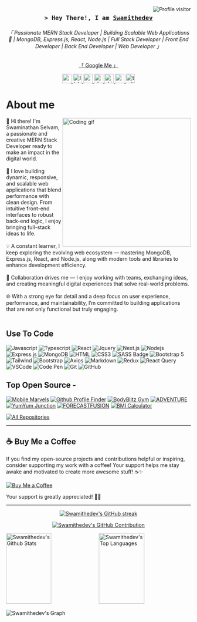 <!--
<h2 align="center">
  Welcome to Swamithedev World!
  <img src="https://media.giphy.com/media/hvRJCLFzcasrR4ia7z/giphy.gif" width="28">
</h2>
-->

<!--
<p align="center">
  <a href="https://github.com/swamithedev"><img src="https://readme-typing-svg.herokuapp.com/?lines=Self%20Taught%20Programmer;Front%20End%20Developer;1.5%2B%20years%20of%20coding%20experience;Always%20learning%20new%20things&center=true&width=380&height=45"></a>
</p>

 -->

<a href="https://komarev.com/ghpvc/?username=swamithedev">
  <img align="right" src="https://komarev.com/ghpvc/?username=swamithedev&label=Visitors&color=0e75b6&style=flat" alt="Profile visitor" />
</a>


 
<!-- Intro  -->
<h3 align="center">
        <samp>&gt; Hey There!, I am
                <b><a target="_blank" href="https://swamithedev.vercel.app">Swamithedev</a></b>
        </samp>
</h3>


<p align="center"> 
  <samp>
     <h6 align="center" color='black'> 「 Passionate MERN Stack Developer | Building Scalable Web Applications 🚀 | MongoDB, Express.js, React, Node.js | Full Stack Developer | Front End Developer | Back End Developer | Web Developer 」</h6> 
 
  </samp>
</p>
<p align="center"> 
   <a align="center" href="https://www.google.com/search?q=swamithedev&oq=swamithedev&gs_lcrp=EgZjaHJvbWUqBggAEEUYOzIGCAAQRRg7MgYIARBFGDwyBggCEEUYPDIGCAMQRRhBMgYIBBBFGDwyBggFEEUYQTIGCAYQRRhBMgYIBxBFGDzSAQg0Mjc4ajBqNKgCALACAA&sourceid=chrome&ie=UTF-8">「 Google Me 」</a>
</p>


<p align="center">
<a href="https://swamithedev.vercel.app/" target="_blank">
    <img src="https://img.shields.io/static/v1?message=Portfolio&logo=codesandbox&label=&color=050504&logoColor=DBDBDB&labelColor=&style=for-the-badge" height="25" alt="vercel logo"  />
  </a>
  <a href="https://www.linkedin.com/in/swaminathanselvam/" target="_blank">
    <img src="https://img.shields.io/static/v1?message=LinkedIn&logo=linkedin&label=&color=0077B5&logoColor=white&labelColor=&style=for-the-badge" height="25" alt="linkedin logo"  />
  </a>
  <a href="https://codepen.io/SwamiTheDev/" target="_blank">
    <img src="https://img.shields.io/static/v1?message=Codepen&logo=codepen&label=&color=000000&logoColor=white&labelColor=&style=for-the-badge" height="25" alt="codepen logo"  />
  </a>
  
  <a href="https://dev.to/swamithedev" target="_blank">
    <img src="https://img.shields.io/static/v1?message=dev.to&logo=dev.to&label=&color=0A0A0A&logoColor=white&labelColor=&style=for-the-badge" height="25" alt="devto logo"  />
  </a>
  <a href="https://dribbble.com/swamiTheDev/about" target="_blank">
    <img src="https://img.shields.io/static/v1?message=Dribbble&logo=dribbble&label=&color=EA4C89&logoColor=white&labelColor=&style=for-the-badge" height="25" alt="dribbble logo"  />
  </a>
  <a href="mailto:swamithedev.gmail.com" target="_blank">
    <img src="https://img.shields.io/static/v1?message=Gmail&logo=gmail&label=&color=D14836&logoColor=white&labelColor=&style=for-the-badge" height="25" alt="gmail logo"  />
  </a>
  <a href="https://twitter.com/swamithedev" target="_blank">
    <img src="https://img.shields.io/static/v1?message=Twitter&logo=twitter&label=&color=1DA1F2&logoColor=white&labelColor=&style=for-the-badge" height="25" alt="twitter logo"  />
  </a>
</p>
 

<!-- About Section -->
 # About me
 
<p>
 <img align="right" width="350" src="/assets/programmer.gif" alt="Coding gif" />
  
👋 Hi there! I'm Swaminathan Selvam, a passionate and creative MERN Stack Developer ready to make an impact in the digital world. <br><br>
🚀 I love building dynamic, responsive, and scalable web applications that blend performance with clean design. From intuitive front-end interfaces to robust back-end logic, I enjoy bringing full-stack ideas to life. <br><br>
💡 A constant learner, I keep exploring the evolving web ecosystem — mastering MongoDB, Express.js, React, and Node.js, along with modern tools and libraries to enhance development efficiency. <br><br>
🤝 Collaboration drives me — I enjoy working with teams, exchanging ideas, and creating meaningful digital experiences that solve real-world problems. <br><br>
🌐 With a strong eye for detail and a deep focus on user experience, performance, and maintainability, I’m committed to building applications that are not only functional but truly engaging. <br><br>
</p>
 

## Use To Code

![Javascript](https://img.shields.io/badge/Javascript-F0DB4F?style=for-the-badge&labelColor=black&logo=javascript&logoColor=F0DB4F)
![Typescript](https://img.shields.io/badge/Typescript-007acc?style=for-the-badge&labelColor=black&logo=typescript&logoColor=007acc)
![React](https://img.shields.io/badge/-React-61DBFB?style=for-the-badge&labelColor=black&logo=react&logoColor=61DBFB)
![Jquery](https://img.shields.io/badge/jquery-20232A?style=for-the-badge&logo=jquery&logoColor=61DAFB)
![Next.js](https://img.shields.io/badge/next.js-000000?style=for-the-badge&logo=nextdotjs&logoColor=white)
![Nodejs](https://img.shields.io/badge/Nodejs-3C873A?style=for-the-badge&labelColor=black&logo=node.js&logoColor=3C873A)
![Express.js](https://img.shields.io/badge/Express.js-000000?style=for-the-badge&logo=express&logoColor=white)
![MongoDB](https://img.shields.io/badge/MongoDB-4EA94B?style=for-the-badge&logo=mongodb&logoColor=white)
![HTML](https://img.shields.io/badge/HTML5-E34F26?style=for-the-badge&logo=html5&logoColor=white)
![CSS3](https://img.shields.io/badge/CSS3-1572B6?style=for-the-badge&logo=css3&logoColor=white)
![SASS Badge](https://img.shields.io/badge/Sass-CC6699?style=for-the-badge&logo=sass&logoColor=white)
![Bootstrap 5](https://img.shields.io/badge/bootstrap-0170FE?style=for-the-badge&logo=bootstrap&logoColor=white)
![Tailwind](https://img.shields.io/badge/Tailwind_CSS-092749?style=for-the-badge&logo=tailwindcss&logoColor=06B6D4&labelColor=000000)
![Bootstrap](https://img.shields.io/badge/Bootstrap-563D7C?style=for-the-badge&logo=bootstrap&logoColor=white)
![Axios](https://img.shields.io/badge/axios-2E7EEA?style=for-the-badge&logo=axios&logoColor=white)
![Markdown](https://img.shields.io/badge/Markdown-000000?style=for-the-badge&logo=markdown&logoColor=white)
![Redux](https://img.shields.io/badge/Redux-593D88?style=for-the-badge&logo=redux&logoColor=white)
![React Query](https://img.shields.io/badge/-React_Query-FF4154?style=for-the-badge&logo=react%20query&logoColor=white)
![VSCode](https://img.shields.io/badge/Visual_Studio-0078d7?style=for-the-badge&logo=visual%20studio&logoColor=white)
![Code Pen](https://img.shields.io/badge/codepen-0078d7?style=for-the-badge&logo=Code%20Pen&logoColor=white)
![Git](https://img.shields.io/badge/Git-F05032?style=for-the-badge&logo=git&logoColor=white)
![GitHub](https://img.shields.io/badge/Github-F05032?style=for-the-badge&logo=github&logoColor=white)

 

## Top Open Source -

[![Mobile Marvels](https://github-readme-stats.vercel.app/api/pin/?username=swamithedev&repo=MobileMarvels&border_color=7F3FBF&bg_color=0D1117&title_color=C9D1D9&text_color=8B949E&icon_color=7F3FBF)](https://github.com/SwamiTheDev/MobileMarvels)
[![Github Profile Finder](https://github-readme-stats.vercel.app/api/pin/?username=swamithedev&repo=github_profile_finder&border_color=7F3FBF&bg_color=0D1117&title_color=C9D1D9&text_color=8B949E&icon_color=7F3FBF)](https://github.com/SwamiTheDev/github_profile_finder)
[![BodyBlitz Gym](https://github-readme-stats.vercel.app/api/pin/?username=swamithedev&repo=gym_website&border_color=7F3FBF&bg_color=0D1117&title_color=C9D1D9&text_color=8B949E&icon_color=7F3FBF)](https://github.com/SwamiTheDev/gym_website)
[![ADVENTURE](https://github-readme-stats.vercel.app/api/pin/?username=swamithedev&repo=Adventure&border_color=7F3FBF&bg_color=0D1117&title_color=C9D1D9&text_color=8B949E&icon_color=7F3FBF)](https://github.com/SwamiTheDev/Adventure)
[![YumYum Junction](https://github-readme-stats.vercel.app/api/pin/?username=swamithedev&repo=YumYum-Junction&border_color=7F3FBF&bg_color=0D1117&title_color=C9D1D9&text_color=8B949E&icon_color=7F3FBF)](https://github.com/SwamiTheDev/YumYum-Junction)
[![FORECASTFUSION](https://github-readme-stats.vercel.app/api/pin/?username=swamithedev&repo=weather-site&border_color=7F3FBF&bg_color=0D1117&title_color=C9D1D9&text_color=8B949E&icon_color=7F3FBF)](https://github.com/SwamiTheDev/weather-site)
[![BMI Calculator](https://github-readme-stats.vercel.app/api/pin/?username=swamithedev&repo=BMI-Calculator&border_color=7F3FBF&bg_color=0D1117&title_color=C9D1D9&text_color=8B949E&icon_color=7F3FBF)](https://github.com/SwamiTheDev/BMI-Calculator)


<p align="left">
  <a href="https://github.com/SwamiTheDev?tab=repositories" target="_blank"><img alt="All Repositories" title="All Repositories" src="https://img.shields.io/badge/-All%20Repos-2962FF?style=for-the-badge&logo=koding&logoColor=white"/></a>
</p>
 
<hr/>
 

## ☕ Buy Me a Coffee

If you find my open-source projects and contributions helpful or inspiring, consider supporting my work with a coffee! Your support helps me stay awake and motivated to create more awesome stuff! ☕✨

[![Buy Me a Coffee](https://img.shields.io/badge/Buy%20Me%20a%20Coffee-%E2%98%95-%23FFDD00?style=for-the-badge)](https://www.buymeacoffee.com/swamithedev)

Your support is greatly appreciated! 🙌😊
 
<hr/>
 

<p align="center">
  <a href="https://github.com/swamithedev">
    <img src="https://github-readme-streak-stats.herokuapp.com/?user=swamithedev&theme=radical&border=7F3FBF&background=0D1117" alt="Swamithedev's GitHub streak"/>
  </a>
</p>

<p align="center">
  <a href="https://github.com/swamithedev">
    <img src="https://github-profile-summary-cards.vercel.app/api/cards/profile-details?username=swamithedev&theme=radical" alt="Swamithedev's GitHub Contribution"/>
  </a>
</p>

<a> 
    <a href="https://github.com/alsiam"><img alt="Swamithedev's Github Stats" src="https://denvercoder1-github-readme-stats.vercel.app/api?username=swamithedev&show_icons=true&count_private=true&theme=react&border_color=7F3FBF&bg_color=0D1117&title_color=F85D7F&icon_color=F8D866" height="192px" width="49.5%"/></a>
  <a href="https://github.com/swamithedev"><img alt="Swamithedev's Top Languages" src="https://denvercoder1-github-readme-stats.vercel.app/api/top-langs/?username=swamithedev&langs_count=8&layout=compact&theme=react&border_color=7F3FBF&bg_color=0D1117&title_color=F85D7F&icon_color=F8D866" height="192px" width="49.5%"/></a>
  <br/>
</a>


![Swamithedev's Graph](https://github-readme-activity-graph.vercel.app/graph?username=swamithedev&custom_title=Al%20Swamithedev's%20GitHub%20Activity%20Graph&bg_color=0D1117&color=7F3FBF&line=7F3FBF&point=7F3FBF&area_color=FFFFFF&title_color=FFFFFF&area=true)
